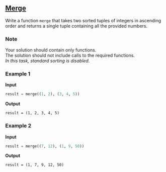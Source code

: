 ## [Merge](../../../solutions/4.1/41_j.py)

Write a function `merge` that takes two sorted tuples of integers in ascending order and returns a single tuple containing all the provided numbers.

### Note

Your solution should contain only functions.\
The solution should not include calls to the required functions.\
_In this task, standard sorting is disabled._

### Example 1

__Input__
```python
result = merge((1, 2), (3, 4, 5))
```

__Output__
```plaintext
result = (1, 2, 3, 4, 5)
```

### Example 2

__Input__
```python
result = merge((7, 12), (1, 9, 50))
```

__Output__
```plaintext
result = (1, 7, 9, 12, 50)
```